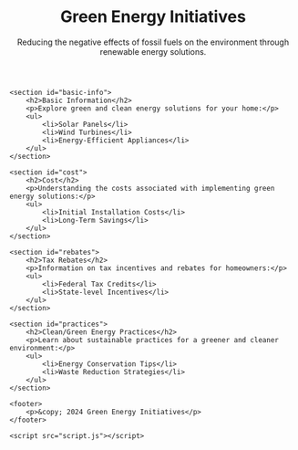 <!DOCTYPE html>
<html lang="en">

<head>
    <meta charset="UTF-8">
    <meta name="viewport" content="width=device-width, initial-scale=1.0">
    <link rel="stylesheet" href="styles.css">
    <title>Green Energy Initiatives</title>
</head>

<body>
    <header>
        <h1>Green Energy Initiatives</h1>
        <p>Reducing the negative effects of fossil fuels on the environment through renewable energy solutions.</p>
    </header>

    <section id="basic-info">
        <h2>Basic Information</h2>
        <p>Explore green and clean energy solutions for your home:</p>
        <ul>
            <li>Solar Panels</li>
            <li>Wind Turbines</li>
            <li>Energy-Efficient Appliances</li>
        </ul>
    </section>

    <section id="cost">
        <h2>Cost</h2>
        <p>Understanding the costs associated with implementing green energy solutions:</p>
        <ul>
            <li>Initial Installation Costs</li>
            <li>Long-Term Savings</li>
        </ul>
    </section>

    <section id="rebates">
        <h2>Tax Rebates</h2>
        <p>Information on tax incentives and rebates for homeowners:</p>
        <ul>
            <li>Federal Tax Credits</li>
            <li>State-level Incentives</li>
        </ul>
    </section>

    <section id="practices">
        <h2>Clean/Green Energy Practices</h2>
        <p>Learn about sustainable practices for a greener and cleaner environment:</p>
        <ul>
            <li>Energy Conservation Tips</li>
            <li>Waste Reduction Strategies</li>
        </ul>
    </section>

    <footer>
        <p>&copy; 2024 Green Energy Initiatives</p>
    </footer>

    <script src="script.js"></script>
</body>

</html>

